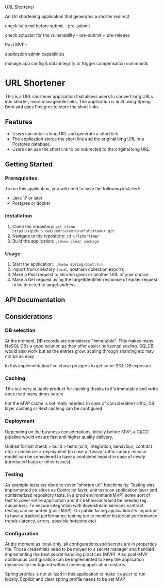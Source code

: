 URL Shortener

An Url shortening application that generates a shorter redirect

check help.md before submit - pre-submit

check actuator for the vulnerability - pre-submit + pre-release

Post MVP :

application admin capabilities

manage app config & data integrity or trigger compensation commands

# URL Shortener

This is a URL shortener application that allows users to convert long URLs into shorter, more manageable links. The
application is built using Spring Boot and uses Postgres to store the short links.

## Features

* Users can enter a long URL and generate a short link.
* The application stores the short link and the original long URL in a Postgres database.
* Users can use the short link to be redirected to the original long URL.

## Getting Started

### Prerequisites

To run this application, you will need to have the following installed:

* Java 17 or later
* Postgres or docker

### Installation

1. Clone the repository: `git clone https://github.com/umurcanemre/urlshortener.git`
2. Navigate to the repository: `cd urlshortener`
3. Build the application: `./mvnw clean package`

### Usage

1. Start the application: `./mvnw spring-boot:run`
2. Import from directory `local`, postman collection exports
3. Make a Post request to shorten given or another URL of your choice
4. Make a Get request using the targetIdentifier response of earlier request to be directed to target address

## API Documentation



## Considerations

### DB selection

At the moment, DB records are considered "immutable". This makes many NoSQL DBs a good solution as they offer easier
horizontal scaling. SQLDB would also work but as the entries grow, scaling through sharding etc may not be as easy

In this implementation I've chose postgres to get some SQL DB exposure.

### Caching

This is a very suitable product for caching thanks to it's immutable and write once read many times nature

For the MVP cache is not really needed. In case of considerable traffic, DB layer caching or Rest caching can be
configured

### Deployment

Depending on the business considerations, ideally before MVP, a CI/CD pipeline would ensure fast and higher quality
delivery.

Unified format check > build > tests (unit, integration, behaviour, contract etc) > dockerize > deployment (in case of
heavy traffic canary release model can be considered to have a contained impact in case of newly introduced bugs or
other issues)

### Testing

As example tests are done to cover "shorten url" functionality. Testing was implemented on slices as Controller layer,
unit tests on application layer and containerized repository tests. In a prod environment(MVP) some sort of test to
cover entire application and it's behaviour would be needed (eg. cucumber). To ensure integration with downstream
services contract testing can be added (post-MVP). On public facing application it's important to have a tracked
performance testing too to monitor historical performance trends (latency, errors, possible hotspots etc)

### Configuration

At the moment as local-only, all configurations and secrets are in properties file. Those credentials need to be moved
to a secret manager and handled implementing the best secret handling practices (MVP). Also post-MVP continuous
configuration can be implemented to keep the application dynamically configured without needing application restarts

Spring profiles is not utilized in this application to make it easier to run locally. Explicit and clear spring profile
needs to be set MVP